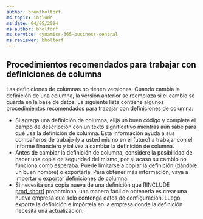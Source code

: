 ```yaml
---
author: brentholtorf
ms.topic: include
ms.date: 04/05/2024
ms.author: bholtorf
ms.service: dynamics-365-business-central
ms.reviewer: bholtorf
---
```


## Procedimientos recomendados para trabajar con definiciones de columna

Las definiciones de columnas no tienen versiones. Cuando cambia la definición de una columna, la versión anterior se reemplaza si el cambio se guarda en la base de datos. La siguiente lista contiene algunos procedimientos recomendados para trabajar con definiciones de columna:

- Si agrega una definición de columna, elija un buen código y complete el campo de descripción con un texto significativo mientras aún sabe para qué usa la definición de columna. Esta información ayuda a sus compañeros de trabajo (y a usted mismo en el futuro) a trabajar con el informe financiero y tal vez a cambiar la definición de columna.
- Antes de cambiar la definición de columna, considere la posibilidad de hacer una copia de seguridad del mismo, por si acaso su cambio no funciona como esperaba. Puede limitarse a copiar la definición (dándole un buen nombre) o exportarla. Para obtener más información, vaya a [Importar o exportar definiciones de columna](#import-or-export-financial-report-column-definitions).
- Si necesita una copia nueva de una definición que [!INCLUDE [prod_short](prod_short.md)] proporciona, una manera fácil de obtenerla es crear una nueva empresa que solo contenga datos de configuración. Luego, exporte la definición e impórtela en la empresa donde la definición necesita una actualización.